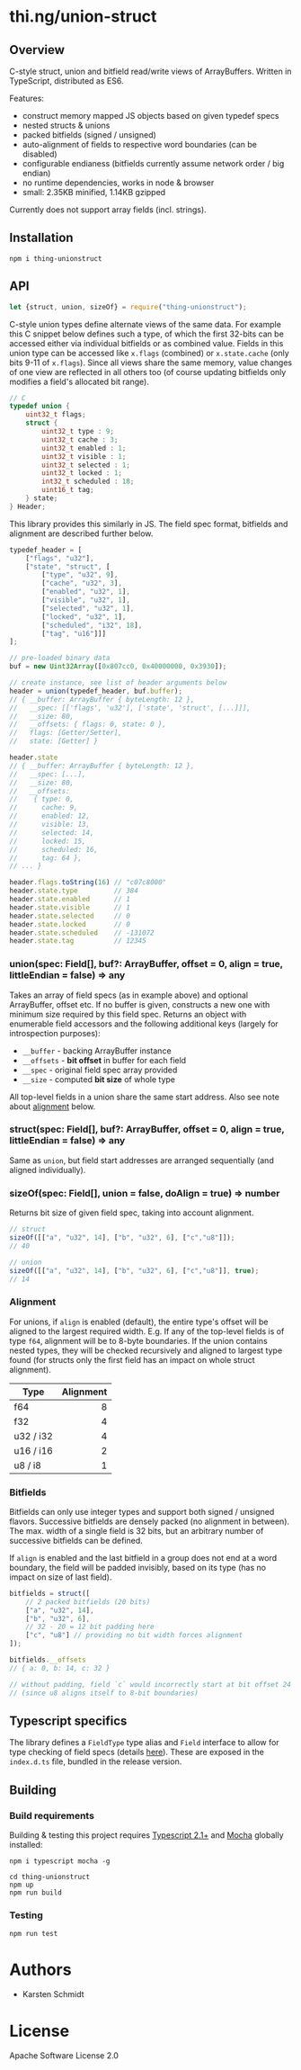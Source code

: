 # thi.ng/union-struct

## Overview

C-style struct, union and bitfield read/write views of ArrayBuffers. Written in
TypeScript, distributed as ES6.

Features:

- construct memory mapped JS objects based on given typedef specs
- nested structs & unions
- packed bitfields (signed / unsigned)
- auto-alignment of fields to respective word boundaries (can be disabled)
- configurable endianess (bitfields currently assume network order / big endian)
- no runtime dependencies, works in node & browser
- small: 2.35KB minified, 1.14KB gzipped

Currently does not support array fields (incl. strings).

## Installation

```
npm i thing-unionstruct
```

## API

```js
let {struct, union, sizeOf} = require("thing-unionstruct");
```

C-style union types define alternate views of the same data. For example this C
snippet below defines such a type, of which the first 32-bits can be accessed
either via individual bitfields or as combined value. Fields in this union type
can be accessed like `x.flags` (combined) or `x.state.cache` (only bits 9-11 of
`x.flags`). Since all views share the same memory, value changes of one
view are reflected in all others too (of course updating bitfields only modifies
a field's allocated bit range).

```c
// C
typedef union {
    uint32_t flags;
    struct {
        uint32_t type : 9;
        uint32_t cache : 3;
        uint32_t enabled : 1;
        uint32_t visible : 1;
        uint32_t selected : 1;
        uint32_t locked : 1;
        int32_t scheduled : 18;
        uint16_t tag;
    } state;
} Header;
```

This library provides this similarly in JS. The field spec format,
bitfields and alignment are described further below.

```js
typedef_header = [
    ["flags", "u32"],
    ["state", "struct", [
        ["type", "u32", 9],
        ["cache", "u32", 3],
        ["enabled", "u32", 1],
        ["visible", "u32", 1],
        ["selected", "u32", 1],
        ["locked", "u32", 1],
        ["scheduled", "i32", 18],
        ["tag", "u16"]]]
];

// pre-loaded binary data
buf = new Uint32Array([0x807cc0, 0x40000000, 0x3930]);

// create instance, see list of header arguments below
header = union(typedef_header, buf.buffer);
// { __buffer: ArrayBuffer { byteLength: 12 },
//   __spec: [['flags', 'u32'], ['state', 'struct', [...]]],
//   __size: 80,
//   __offsets: { flags: 0, state: 0 },
//   flags: [Getter/Setter],
//   state: [Getter] }

header.state
// { __buffer: ArrayBuffer { byteLength: 12 },
//   __spec: [...],
//   __size: 80,
//   __offsets:
//    { type: 0,
//      cache: 9,
//      enabled: 12,
//      visible: 13,
//      selected: 14,
//      locked: 15,
//      scheduled: 16,
//      tag: 64 },
// ... }

header.flags.toString(16) // "c07c8000"
header.state.type         // 384
header.state.enabled      // 1
header.state.visible      // 1
header.state.selected     // 0
header.state.locked       // 0
header.state.scheduled    // -131072
header.state.tag          // 12345
```

### union(spec: Field[], buf?: ArrayBuffer, offset = 0, align = true, littleEndian = false) => any

Takes an array of field specs (as in example above) and optional ArrayBuffer,
offset etc. If no buffer is given, constructs a new one with minimum size
required by this field spec. Returns an object with enumerable field accessors
and the following additional keys (largely for introspection purposes):

- `__buffer` - backing ArrayBuffer instance
- `__offsets` - **bit offset** in buffer for each field
- `__spec` - original field spec array provided
- `__size` - computed **bit size** of whole type

All top-level fields in a union share the same start address.
Also see note about [alignment](#alignment) below.

### struct(spec: Field[], buf?: ArrayBuffer, offset = 0, align = true, littleEndian = false) => any

Same as `union`, but field start addresses are arranged sequentially (and aligned individually).

### sizeOf(spec: Field[], union = false, doAlign = true) => number

Returns bit size of given field spec, taking into account alignment.

```js
// struct
sizeOf([["a", "u32", 14], ["b", "u32", 6], ["c","u8"]]);
// 40

// union
sizeOf([["a", "u32", 14], ["b", "u32", 6], ["c","u8"]], true);
// 14

```
### Alignment

For unions, if `align` is enabled (default), the entire type's offset will be
aligned to the largest required width. E.g. If any of the top-level fields is
of type `f64`, alignment will be to 8-byte boundaries. If the union contains
nested types, they will be checked recursively and aligned to largest type
found (for structs only the first field has an impact on whole struct
alignment).

| Type      | Alignment |
|-----------|----------:|
| f64       | 8         |
| f32       | 4         |
| u32 / i32 | 4         |
| u16 / i16 | 2         |
| u8 / i8   | 1         |

### Bitfields

Bitfields can only use integer types and support both signed / unsigned
flavors. Successive bitfields are densely packed (no alignment in between). The
max. width of a single field is 32 bits, but an arbitrary number of successive
bitfields can be defined.

If `align` is enabled and the last bitfield in a group does not end at a word
boundary, the field will be padded invisibly, based on its type (has no impact
on size of last field).

```js
bitfields = struct([
    // 2 packed bitfields (20 bits)
    ["a", "u32", 14],
    ["b", "u32", 6],
    // 32 - 20 = 12 bit padding here
    ["c", "u8"] // providing no bit width forces alignment
]);

bitfields.__offsets
// { a: 0, b: 14, c: 32 }

// without padding, field `c` would incorrectly start at bit offset 24
// (since u8 aligns itself to 8-bit boundaries)
```

## Typescript specifics

The library defines a `FieldType` type alias and `Field` interface to allow for
type checking of field specs (details [here](https://github.com/thi-ng/unionstruct/blob/master/src/index.ts)).
These are exposed in the `index.d.ts` file, bundled in the release version.

## Building

### Build requirements
Building & testing this project requires [Typescript 2.1+](http://typescriptlang.org)
and [Mocha](http://mochajs.org/) globally installed:

```
npm i typescript mocha -g
```

```
cd thing-unionstruct
npm up
npm run build
```

### Testing

```
npm run test
```

# Authors
- Karsten Schmidt

# License

Apache Software License 2.0